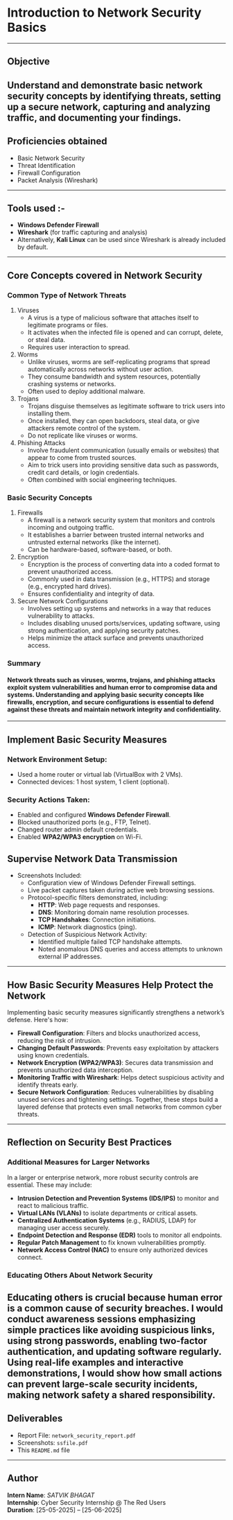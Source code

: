 # Introduction to Network Security Basics
---
## Objective
Understand and demonstrate basic network security concepts by identifying threats, setting up a secure network, capturing and analyzing traffic, and documenting your findings.
---
## Proficiencies obtained
- Basic Network Security
- Threat Identification
- Firewall Configuration
- Packet Analysis (Wireshark)
---
## Tools used :-
- **Windows Defender Firewall**
- **Wireshark** (for traffic capturing and analysis)
- Alternatively, **Kali Linux** can be used since Wireshark is already included by default.
---
## Core Concepts covered in **Network Security** 
### Common Type of Network Threats
1. Viruses
   - A virus is a type of malicious software that attaches itself to legitimate programs or files.
   - It activates when the infected file is opened and can corrupt, delete, or steal data.
   - Requires user interaction to spread.
2. Worms
   - Unlike viruses, worms are self-replicating programs that spread automatically across networks without user action.
   - They consume bandwidth and system resources, potentially crashing systems or networks.
   - Often used to deploy additional malware.
3. Trojans
   - Trojans disguise themselves as legitimate software to trick users into installing them.
   - Once installed, they can open backdoors, steal data, or give attackers remote control of the system.
   - Do not replicate like viruses or worms.
4. Phishing Attacks
   - Involve fraudulent communication (usually emails or websites) that appear to come from trusted sources.
   - Aim to trick users into providing sensitive data such as passwords, credit card details, or login credentials.
   - Often combined with social engineering techniques.

### Basic Security Concepts
1. Firewalls
   - A firewall is a network security system that monitors and controls incoming and outgoing traffic.
   - It establishes a barrier between trusted internal networks and untrusted external networks (like the internet).
   - Can be hardware-based, software-based, or both.
2. Encryption
   - Encryption is the process of converting data into a coded format to prevent unauthorized access.
   - Commonly used in data transmission (e.g., HTTPS) and storage (e.g., encrypted hard drives).
   - Ensures confidentiality and integrity of data.
3. Secure Network Configurations
   - Involves setting up systems and networks in a way that reduces vulnerability to attacks.
   - Includes disabling unused ports/services, updating software, using strong authentication, and applying security patches.
   - Helps minimize the attack surface and prevents unauthorized access.

### Summary
#### Network threats such as viruses, worms, trojans, and phishing attacks exploit system vulnerabilities and human error to compromise data and systems. Understanding and applying basic security concepts like firewalls, encryption, and secure configurations is essential to defend against these threats and maintain network integrity and confidentiality.
---
## Implement **Basic Security Measures**

### Network Environment Setup:
- Used a home router or virtual lab (VirtualBox with 2 VMs).
- Connected devices: 1 host system, 1 client (optional).

### Security Actions Taken:
- Enabled and configured **Windows Defender Firewall**.
- Blocked unauthorized ports (e.g., FTP, Telnet).
- Changed router admin default credentials.
- Enabled **WPA2/WPA3 encryption** on Wi-Fi.

## **Supervise Network Data** Transmission 
- Screenshots Included:
  - Configuration view of Windows Defender Firewall settings.
  - Live packet captures taken during active web browsing sessions.
  - Protocol-specific filters demonstrated, including:
    - **HTTP**: Web page requests and responses.
    - **DNS**: Monitoring domain name resolution processes.
    - **TCP Handshakes**: Connection initiations.
    - **ICMP**: Network diagnostics (ping).
  - Detection of Suspicious Network Activity:
    - Identified multiple failed TCP handshake attempts.
    - Noted anomalous DNS queries and access attempts to unknown external IP addresses.
---
## How Basic Security Measures Help Protect the Network

Implementing basic security measures significantly strengthens a network’s defense. Here's how:
- **Firewall Configuration**: Filters and blocks unauthorized access, reducing the risk of intrusion.
- **Changing Default Passwords**: Prevents easy exploitation by attackers using known credentials.
- **Network Encryption (WPA2/WPA3)**: Secures data transmission and prevents unauthorized data interception.
- **Monitoring Traffic with Wireshark**: Helps detect suspicious activity and identify threats early.
- **Secure Network Configuration**: Reduces vulnerabilities by disabling unused services and tightening settings.
Together, these steps build a layered defense that protects even small networks from common cyber threats.
---
## Reflection on Security Best Practices

### Additional Measures for Larger Networks
In a larger or enterprise network, more robust security controls are essential. These may include:
- **Intrusion Detection and Prevention Systems (IDS/IPS)** to monitor and react to malicious traffic.
- **Virtual LANs (VLANs)** to isolate departments or critical assets.
- **Centralized Authentication Systems** (e.g., RADIUS, LDAP) for managing user access securely.
- **Endpoint Detection and Response (EDR)** tools to monitor all endpoints.
- **Regular Patch Management** to fix known vulnerabilities promptly.
- **Network Access Control (NAC)** to ensure only authorized devices connect.

### Educating Others About Network Security

Educating others is crucial because human error is a common cause of security breaches. 
I would conduct awareness sessions emphasizing simple practices like **avoiding suspicious links, using strong passwords, enabling two-factor authentication, and updating software regularly**.
Using real-life examples and interactive demonstrations, I would show how small actions can prevent large-scale security incidents, making network safety a shared responsibility.
---

##  Deliverables
- Report File: `network_security_report.pdf`
- Screenshots: `ssfile.pdf`
- This `README.md` file
---
## Author
**Intern Name**: _SATVIK BHAGAT_  
**Internship**: Cyber Security Internship @ The Red Users  
**Duration**: [25-05-2025] – [25-06-2025]
